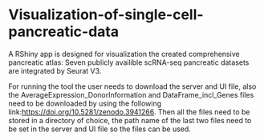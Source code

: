 # Visualization-of-single-cell-pancreatic-data
A RShiny app is designed for visualization the created comprehensive pancreatic atlas:
Seven publicly availible scRNA-seq pancreatic datasets are integrated by Seurat V3. 

For running the tool the user needs to download the server and UI file, also the
AverageExpression_DonorInformation and DataFrame_incl_Genes files need to be downloaded 
by using the following link:https://doi.org/10.5281/zenodo.3941266.
Then all the files need to be stored in a directory of choice, the path name of the last
two files need to be set in the server and UI file so the files can be used.
